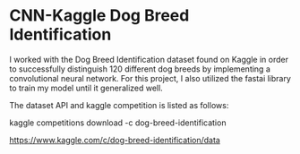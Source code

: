 # CNN-Kaggle Dog Breed Identification

I worked with the Dog Breed Identification dataset found on Kaggle in order to successfully distinguish 120 different dog breeds by implementing a convolutional neural network. For this project, I also utilized the fastai library to train my model until it generalized well. 

The dataset API and kaggle competition is listed as follows:

kaggle competitions download -c dog-breed-identification

https://www.kaggle.com/c/dog-breed-identification/data
